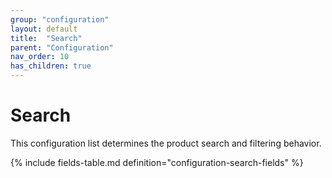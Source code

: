 ```yaml
---
group: "configuration"
layout: default
title:  "Search"
parent: "Configuration"
nav_order: 10
has_children: true
---
```


# Search

This configuration list determines the product search and filtering behavior. 

{% include fields-table.md definition="configuration-search-fields" %}
